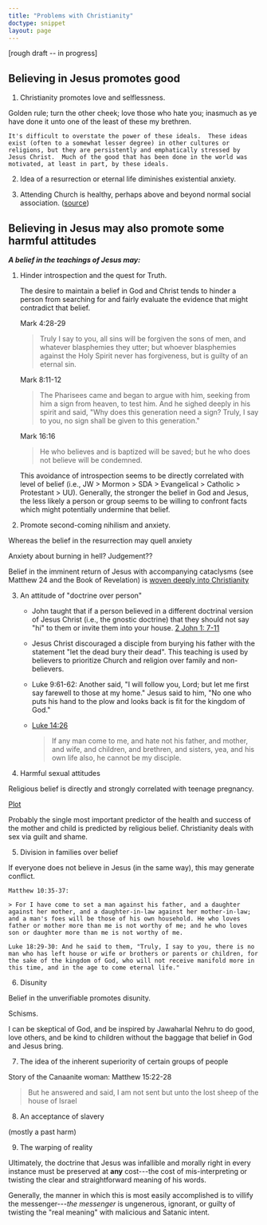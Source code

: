 ```yaml
---
title: "Problems with Christianity"
doctype: snippet
layout: page
---
```


[rough draft -- in progress]

## Believing in Jesus promotes good

1.  Christianity promotes love and selflessness.

Golden rule; turn the other cheek; love those who hate you; inasmuch as ye have done it unto one of the least of these my brethren.

    It's difficult to overstate the power of these ideals.  These ideas exist (often to a somewhat lesser degree) in other cultures or religions, but they are persistently and emphatically stressed by Jesus Christ.  Much of the good that has been done in the world was motivated, at least in part, by these ideals.

2. Idea of a resurrection or eternal life diminishes existential anxiety.

3. Attending Church is healthy, perhaps above and beyond normal social association. ([source](https://jamanetwork.com/journals/jamainternalmedicine/fullarticle/2521827))

## Believing in Jesus may also promote some harmful attitudes

**_A belief in the teachings of Jesus may:_**

1. Hinder introspection and the quest for Truth.

    The desire to maintain a belief in God and Christ tends to hinder a person from searching for and fairly evaluate the evidence that might contradict that belief.

    Mark 4:28-29

    > Truly I say to you, all sins will be forgiven the sons of men, and whatever blasphemies they utter; but whoever blasphemies against the Holy Spirit never has forgiveness, but is guilty of an eternal sin.

    Mark 8:11-12

    > The Pharisees came and began to argue with him, seeking from him a sign from heaven, to test him. And he sighed deeply in his spirit and said, "Why does this generation need a sign? Truly, I say to you, no sign shall be given to this generation."

    Mark 16:16

    > He who believes and is baptized will be saved; but he who does not believe will be condemned.

    This avoidance of introspection seems to be directly correlated with level of belief (i.e., JW > Mormon > SDA > Evangelical > Catholic > Protestant > UU).  Generally, the stronger the belief in God and Jesus, the less likely a person or group seems to be willing to confront facts which might potentially undermine that belief.

2. Promote second-coming nihilism and anxiety.

Whereas the belief in the resurrection may quell anxiety

Anxiety about burning in hell?  Judgement??

Belief in the imminent return of Jesus with accompanying cataclysms (see Matthew 24 and the Book of Revelation) is [woven deeply into Christianity](https://en.wikipedia.org/wiki/Predictions_and_claims_for_the_Second_Coming_of_Christ)

3. An attitude of "doctrine over person"

   * John taught that if a person believed in a different doctrinal version of Jesus
     Christ (i.e., the gnostic doctrine) that they should not say "hi" to them or
     invite them into your house.  [2 John 1: 7-11](https://www.lds.org/scriptures/nt/2-jn/1.7-11)

   * Jesus Christ discouraged a disciple from burying his father with the
      statement "let the dead bury their dead".  This teaching is used by
      believers to prioritize Church and religion over family and non-believers.

   * Luke 9:61-62: Another said, "I will follow you, Lord; but let me first say farewell to those at my home." Jesus said to him, "No one who puts his hand to the plow and looks back is fit for the kingdom of God."

   * [Luke 14:26](https://www.lds.org/scriptures/nt/luke/14.26)

     > If any man come to me, and hate not his father, and mother, and wife, and children, and brethren, and sisters, yea, and his own life also, he cannot be my disciple.

4. Harmful sexual attitudes

Religious belief is directly and strongly correlated with teenage pregnancy.

[Plot](https://www.reddit.com/r/exmormon/comments/6stywg/graph_of_teen_pregnancies_by_state_as_compared_to/)

Probably the single most important predictor of the health and success of the mother and child is predicted by religious belief.  Christianity deals with sex via guilt and shame.

5. Division in families over belief

If everyone does not believe in Jesus (in the same way), this may generate conflict.

    Matthew 10:35-37:

    > For I have come to set a man against his father, and a daughter against her mother, and a daughter-in-law against her mother-in-law; and a man's foes will be those of his own household. He who loves father or mother more than me is not worthy of me; and he who loves son or daughter more than me is not worthy of me.

    Luke 18:29-30: And he said to them, "Truly, I say to you, there is no man who has left house or wife or brothers or parents or children, for the sake of the kingdom of God, who will not receive manifold more in this time, and in the age to come eternal life."

6. Disunity

Belief in the unverifiable promotes disunity.

Schisms.

I can be skeptical of God, and be inspired by Jawaharlal Nehru to do good,
love others, and be kind to children without the baggage that belief in God
and Jesus bring.

7. The idea of the inherent superiority of certain groups of people

Story of the Canaanite woman: Matthew 15:22-28

> But he answered and said, I am not sent but unto the lost sheep of the house of Israel

8. An acceptance of slavery

(mostly a past harm)

9. The warping of reality

Ultimately, the doctrine that Jesus was infallible and morally right in every instance must be preserved at **any** cost---the cost of mis-interpreting or twisting the clear and straightforward meaning of his words.

Generally, the manner in which this is most easily accomplished is to villify the messenger---*the messenger* is ungenerous, ignorant, or guilty of twisting the "real meaning" with malicious and Satanic intent.
